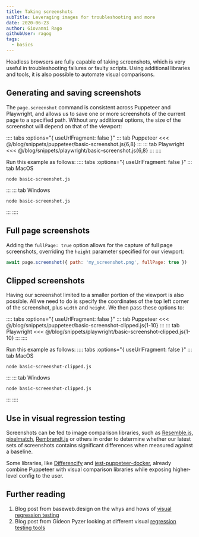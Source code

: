 ```yaml
---
title: Taking screenshots
subTitle: Leveraging images for troubleshooting and more
date: 2020-06-23
author: Giovanni Rago
githubUser: ragog
tags: 
  - basics
---
```


Headless browsers are fully capable of taking screenshots, which is very useful in troubleshooting failures or faulty scripts. Using additional libraries and tools, it is also possible to automate visual comparisons.

<!-- more -->

## Generating and saving screenshots

The `page.screenshot` command is consistent across Puppeteer and Playwright, and allows us to save one or more screenshots of the current page to a specified path. Without any additional options, the size of the screenshot will depend on that of the viewport:

:::: tabs :options="{ useUrlFragment: false }"
::: tab Puppeteer 
<<< @/blog/snippets/puppeteer/basic-screenshot.js{6,8}
:::
::: tab Playwright
<<< @/blog/snippets/playwright/basic-screenshot.js{6,8}
:::
::::

Run this example as follows:
:::: tabs :options="{ useUrlFragment: false }"
::: tab MacOS
```shell script
node basic-screenshot.js
```
:::
::: tab Windows
```shell script
node basic-screenshot.js
```
:::
::::

## Full page screenshots

Adding the `fullPage: true` option allows for the capture of full page screenshots, overriding the `height` parameter specified for our viewport: 

```js
await page.screenshot({ path: 'my_screenshot.png', fullPage: true })
```

## Clipped screenshots

Having our screenshot limited to a smaller portion of the viewport is also possible. All we need to do is specify the coordinates of the top left corner of the screenshot, plus `width` and `height`. We then pass these options to:

:::: tabs :options="{ useUrlFragment: false }"
::: tab Puppeteer 
<<< @/blog/snippets/puppeteer/basic-screenshot-clipped.js{1-10}
:::
::: tab Playwright
<<< @/blog/snippets/playwright/basic-screenshot-clipped.js{1-10}
:::
::::

Run this example as follows:
:::: tabs :options="{ useUrlFragment: false }"
::: tab MacOS
```shell script
node basic-screenshot-clipped.js
```
:::
::: tab Windows
```shell script
node basic-screenshot-clipped.js
```
:::
::::

## Use in visual regression testing

Screenshots can be fed to image comparison libraries, such as [Resemble.js](https://github.com/rsmbl/Resemble.js), [pixelmatch](https://github.com/mapbox/pixelmatch), [Rembrandt.js](http://rembrandtjs.com/) or others in order to determine whether our latest sets of screenshots contains significant differences when measured against a baseline.

Some libraries, like [Differencify](https://github.com/NimaSoroush/differencify) and [jest-puppeteer-docker](https://github.com/gidztech/jest-puppeteer-docker), already combine Puppeteer with visual comparison libraries while exposing higher-level config to the user. 

## Further reading
1. Blog post from baseweb.design on the whys and hows of [visual regression testing](https://baseweb.design/blog/visual-regression-testing/)
2. Blog post from Gideon Pyzer looking at different visual [regression testing tools](https://gideonpyzer.dev/blog/2018/06/25/visual-regression-testing/)
